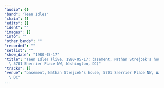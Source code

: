 ```yaml
---
"audio": {}
"band": "Teen Idles"
"chain": []
"edits": []
"ident": ""
"images": []
"info": ""
"other_bands": ""
"recorded": ""
"setlist": ""
"show_date": "1980-05-17"
"title": "Teen Idles (live, 1980-05-17: basement, Nathan Strejcek's house,\
  \ 5701 Sherrier Place NW, Washington, DC)"
"tracks": []
"venue": "basement, Nathan Strejcek's house, 5701 Sherrier Place NW, Washington,\
  \ DC"
...
```

